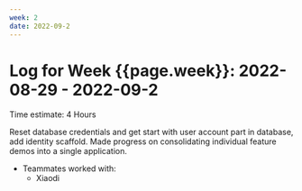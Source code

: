 ```yaml
---
week: 2
date: 2022-09-2
---
```

# Log for Week {{page.week}}: 2022-08-29 - 2022-09-2

Time estimate: 4 Hours

Reset database credentials and get start with user account part in database, add identity scaffold.
Made progress on consolidating individual feature demos into a single application.

- Teammates worked with:
  - Xiaodi
